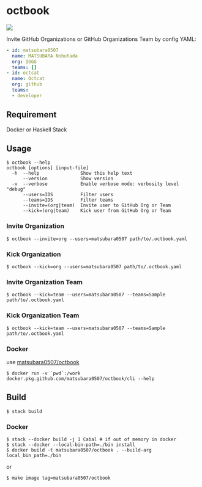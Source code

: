 # octbook

![](https://github.com/matsubara0507/octbook/workflows/Build/badge.svg)

Invite GitHub Organizations or GitHub Organizations Team by config YAML:

```yaml
- id: matsubara0507
  name: MATSUBARA Nobutada
  org: IGGG
  teams: []
- id: octcat
  name: Octcat
  org: github
  teams:
  - developer
```

## Requirement

Docker or Haskell Stack

## Usage

```
$ octbook --help
octbook [options] [input-file]
  -h  --help               Show this help text
      --version            Show version
  -v  --verbose            Enable verbose mode: verbosity level "debug"
      --users=IDS          Filter users
      --teams=IDS          Filter teams
      --invite=(org|team)  Invite user to GitHub Org or Team
      --kick=(org|team)    Kick user from GitHub Org or Team
```

### Invite Organization

```
$ octbook --invite=org --users=matsubara0507 path/to/.octbook.yaml
```

### Kick Organization

```
$ octbook --kick=org --users=matsubara0507 path/to/.octbook.yaml
```

### Invite Organization Team

```
$ octbook --kick=team --users=matsubara0507 --teams=Sample path/to/.octbook.yaml
```

### Kick Organization Team

```
$ octbook --kick=team --users=matsubara0507 --teams=Sample path/to/.octbook.yaml
```

### Docker

use [matsubara0507/octbook](https://github.com/matsubara0507/octbook/packages)

```
$ docker run -v `pwd`:/work docker.pkg.github.com/matsubara0507/octbook/cli --help
```

## Build

```
$ stack build
```

### Docker

```
$ stack --docker build -j 1 Cabal # if out of memory in docker
$ stack --docker --local-bin-path=./bin install
$ docker build -t matsubara0507/octbook . --build-arg local_bin_path=./bin
```

or

```
$ make image tag=matsubara0507/octbook
```
